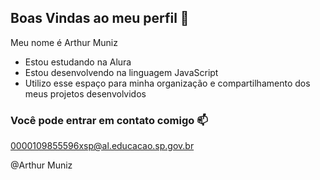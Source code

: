 ## Boas Vindas ao meu perfil 💙

Meu nome é Arthur Muniz

- Estou estudando na Alura
- Estou desenvolvendo na linguagem JavaScript
- Utilizo esse espaço para minha organização e compartilhamento dos meus projetos desenvolvidos

### Você pode entrar em contato comigo 📫

0000109855596xsp@al.educacao.sp.gov.br

@Arthur Muniz
